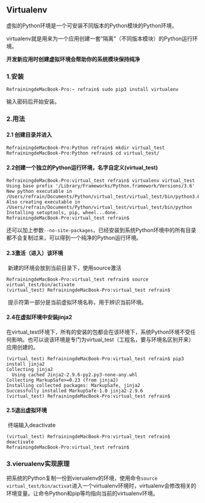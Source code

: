 ## Virtualenv

虚拟的Python环境是一个可安装不同版本的Python模块的Python环境，

virtualenv就是用来为一个应用创建一套“隔离”（不同版本模块）的Python运行环境。

__开发新应用时创建虚拟环境会帮助你的系统模块保持纯净__



### 1.安装

~~~shell
RefrainingdeMacBook-Pro:~ refrain$ sudo pip3 install virtualenv
~~~

输入密码后开始安装。

### 2.用法

#### 	2.1 创建目录并进入

~~~shell
RefrainingdeMacBook-Pro:Python refrain$ mkdir virtual_test
RefrainingdeMacBook-Pro:Python refrain$ cd virtual_test/
~~~



#### 	2.2创建一个独立的Python运行环境，名字自定义(virtual_test)

~~~Shell
RefrainingdeMacBook-Pro:virtual_test refrain$ virtualenv virtual_test
Using base prefix '/Library/Frameworks/Python.framework/Versions/3.6'
New python executable in /Users/refrain/Documents/Python/virtual_test/virtual_test/bin/python3.6
Also creating executable in /Users/refrain/Documents/Python/virtual_test/virtual_test/bin/python
Installing setuptools, pip, wheel...done.
RefrainingdeMacBook-Pro:virtual_test refrain$	
~~~

​		还可以加上参数`--no-site-packages`，已经安装到系统Python环境中的所有目录都不会复制过来，可以得到一个纯净的Python运行环境。



#### 	2.3激活（进入）该环境

​		新建的环境会放到当前目录下，使用source激活

~~~Shell
RefrainingdeMacBook-Pro:virtual_test refrain$ source virtual_test/bin/activate
(virtual_test) RefrainingdeMacBook-Pro:virtual_test refrain$ 
~~~

​	提示符第一部分是当前虚拟环境名称，用于辨识当前环境。



#### 	2.4在虚拟环境中安装jinja2

​	在virtual_test环境下，所有的安装的包都会在该环境下，系统Python环境不受任何影响。也可以说该环境是专门为virtual_test（工程名，要与环境名区别开来）应用创建的。

~~~shell
(virtual_test) RefrainingdeMacBook-Pro:virtual_test refrain$ pip3 install jinja2
Collecting jinja2
  Using cached Jinja2-2.9.6-py2.py3-none-any.whl
Collecting MarkupSafe>=0.23 (from jinja2)
Installing collected packages: MarkupSafe, jinja2
Successfully installed MarkupSafe-1.0 jinja2-2.9.6
(virtual_test) RefrainingdeMacBook-Pro:virtual_test refrain$ 
~~~



#### 	2.5退出虚拟环境

​	终端输入deactivate

~~~shell
(virtual_test) RefrainingdeMacBook-Pro:virtual_test refrain$ deactivate
RefrainingdeMacBook-Pro:virtual_test refrain$ 
~~~



### 3.vierualenv实现原理

​	把系统的Python复制一份到vierualenv的环境，使用命令`source virtual_test/bin/activat`进入一个virtualenv环境时，virtualenv会修改相关的环境变量。让命令Python和pip等均指向当前的virtualenv环境。



